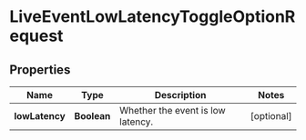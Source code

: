 

# LiveEventLowLatencyToggleOptionRequest


## Properties

| Name | Type | Description | Notes |
|------------ | ------------- | ------------- | -------------|
|**lowLatency** | **Boolean** | Whether the event is low latency. |  [optional] |



